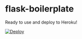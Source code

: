 flask-boilerplate
=================

Ready to use and deploy to Heroku!

[![Deploy](https://www.herokucdn.com/deploy/button.png)](https://heroku.com/deploy)